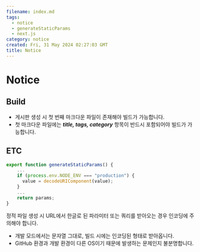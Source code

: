 ```yaml
---
filename: index.md
tags:
  - notice
  - generateStaticParams
  - next.js
category: notice
created: Fri, 31 May 2024 02:27:03 GMT
title: Notice
---
```


# Notice

## Build

- 게시판 생성 시 첫 번째 마크다운 파일이 존재해야 빌드가 가능합니다.
- 첫 마크다운 파일에는 **_title, tags, category_** 항목이 반드시 포함되어야 빌드가 가능합니다.

## ETC

```typescript title="page.tsx"
export function generateStaticParams() {
    ...
    if (process.env.NODE_ENV === "production") {
      value = decodeURIComponent(value);
    }
    ...
    return params;
}
```

정적 파일 생성 시 URL에서 한글로 된 파라미터 또는 쿼리를 받아오는 경우 인코딩에 주의해야 합니다.

- 개발 모드에서는 문자열 그대로, 빌드 시에는 인코딩된 형태로 받아옵니다.
- GitHub 환경과 개발 환경이 다른 OS이기 때문에 발생하는 문제인지 불분명합니다.